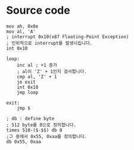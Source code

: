 # Source code

    mov ah, 0x0e
    mov al, 'A'
    ; interrupt 0x10(x87 Floating-Point Exception)
    ; 인위적으로 interrupt를 발생시킵니다.
    int 0x10

    loop:
        inc al ; +1 증가
        ; al이 'Z' + 1인지 검사합니다.
        cmp al, 'Z' + 1
        je exit
        int 0x10
        jmp loop

    exit:
        jmp $

    ; db : define byte
    ; 512 byte를 0으로 정의합니다.
    times 510-($-$$) db 0
    ;그 중에서 0x55, 0xaa를 정의합니다.
    db 0x55, 0xaa
